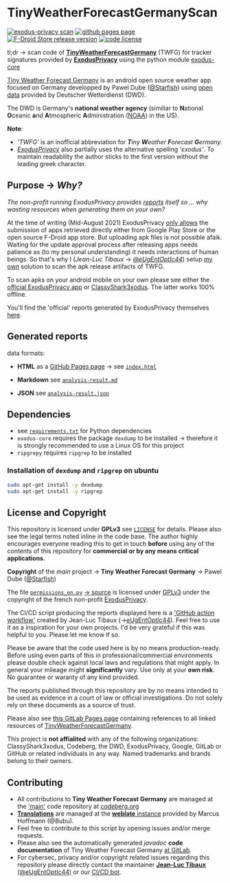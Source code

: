 # TinyWeatherForecastGermanyScan

[![exodus-privacy scan](https://img.shields.io/github/workflow/status/twfgcicdbot/TinyWeatherForecastGermanyScan/exodus-privacy%20scan?label=exodus-privacy%20scan&logo=github&style=for-the-badge)](https://github.com/twfgcicdbot/TinyWeatherForecastGermanyScan/actions/workflows/exodusscan.yml) [![github pages page](https://img.shields.io/badge/-github%20pages-green?style=for-the-badge&logo=github)](https://twfgcicdbot.github.io/TinyWeatherForecastGermanyScan/index.html) [![F-Droid Store release version](https://img.shields.io/f-droid/v/de.kaffeemitkoffein.tinyweatherforecastgermany?color=%23efbb24&logo=fdroid&style=for-the-badge)](https://f-droid.org/packages/de.kaffeemitkoffein.tinyweatherforecastgermany) [![code license](https://img.shields.io/github/license/twfgcicdbot/TinyWeatherForecastGermanyMirror?style=for-the-badge&logo=github)](https://github.com/twfgcicdbot/TinyWeatherForecastGermanyMirror/blob/master/COPYING) 

tl;dr -> scan code of [**TinyWeatherForecastGermany**](https://codeberg.org/Starfish/TinyWeatherForecastGermany) (TWFG) for tracker signatures provided by [**ExodusPrivacy**](https://exodus-privacy.eu.org/en/) using the python module [exodus-core](https://github.com/Exodus-Privacy/exodus-core/)

[Tiny Weather Forecast Germany](https://tinyweatherforecastgermanygroup.gitlab.io/index/) is an android open source weather app focused on Germany developped by Pawel Dube ([@Starfish](https://codeberg.org/Starfish)) using [open data](https://opendata.dwd.de/) provided by Deutscher Wetterdienst (DWD).

The DWD is Germany's **national weather agency** (similiar to **N**ational **O**ceanic **a**nd **A**tmospheric **A**dministration ([NOAA](https://www.noaa.gov/about-our-agency)) in the US).

**Note**:
* *'TWFG'* is an inofficial abbreviation for ***T**iny **W**eather **F**orecast **G**ermany.*
* *[ExodusPrivacy](https://github.com/Exodus-Privacy)* also partially uses the alternative spelling *'εxodus'*. To maintain readability the author sticks to the first version without the leading greek character.

## Purpose -> *Why?*

*The non-profit running ExodusPrivacy provides [reports](https://reports.exodus-privacy.eu.org/de/reports/de.kaffeemitkoffein.tinyweatherforecastgermany/latest/) itself so ... why wasting resources when generating them on your own?*

At the time of writing (Mid-August 2021) ExodusPrivacy [only allows](https://reports.exodus-privacy.eu.org/de/analysis/submit/) the submission of apps retrieved directly either from Google Play Store or the open source F-Droid app store. But uploading apk files is not possible afaik. Waiting for the update approval process after releasing apps needs patience as (to my personal understanding) it needs interactions of human beings. So that's why I (*Jean-Luc Tibaux* -> [*@eUgEntOptIc44*](https://codeberg.org/eUgEntOptIc44)) setup [my own](https://twfgcicdbot.github.io/TinyWeatherForecastGermanyScan/) solution to scan the apk release artifacts of TWFG.

To scan apks on your android mobile on your own please see either the [official ExodusPrivacy app](https://www.f-droid.org/en/packages/org.eu.exodus_privacy.exodusprivacy/) or [ClassyShark3xodus](https://bitbucket.org/oF2pks/fdroid-classyshark3xodus/src/master/ClassySharkAndroid/). The latter works 100% offline.

You'll find the 'official' reports generated by ExodusPrivacy themselves [here](https://reports.exodus-privacy.eu.org/de/reports/de.kaffeemitkoffein.tinyweatherforecastgermany/latest/).

## Generated reports

data formats:

* **HTML** as a [GitHub Pages page](https://twfgcicdbot.github.io/TinyWeatherForecastGermanyScan/) -> see [`index.html`](https://twfgcicdbot.github.io/TinyWeatherForecastGermanyScan/index.html)

* **Markdown** see [`analysis-result.md`](https://twfgcicdbot.github.io/TinyWeatherForecastGermanyScan/analysis-result.md)

* **JSON** see [`analysis-result.json`](https://twfgcicdbot.github.io/TinyWeatherForecastGermanyScan/analysis-result.json)

## Dependencies

* see [`requirements.txt`](https://raw.githubusercontent.com/twfgcicdbot/TinyWeatherForecastGermanyScan/main/requirements.txt) for Python dependencies
* `exodus-core` requires the package `dexdump` to be installed -> therefore it is strongly recommended to use a Linux OS for this project
* `ripgrepy` requires `ripgrep` to be installed

### Installation of `dexdump` and `ripgrep` on ubuntu

```bash
sudo apt-get install -y dexdump
sudo apt-get install -y ripgrep
```

## License and Copyright

This repository is licensed under **GPLv3** see [`LICENSE`](https://github.com/twfgcicdbot/TinyWeatherForecastGermanyScan/blob/bb7593cd5436a1be6495c068a3557ca4e4bf646f/LICENSE) for details. Please also see the legal terms noted inline in the code base. The author highly encourages everyone reading this to get in touch **before** using any of the contents of this repository for **commercial or by any means critical applications**.

**Copyright** of the *main* project -> **Tiny Weather Forecast Germany** -> Pawel Dube ([@Starfish](https://codeberg.org/Starfish))

The file [`permissions_en.py`](https://raw.githubusercontent.com/twfgcicdbot/TinyWeatherForecastGermanyScan/main/permissions_en.py) [-> source](https://github.com/Exodus-Privacy/exodus/blob/c365dfd9f5044f48bc5ddac794073ed664b3a82a/exodus/exodus/core/permissions_en.py) is licensed under [GPLv3](https://github.com/Exodus-Privacy/exodus/blob/v1/LICENSE) under the copyright of the french non-profit [ExodusPrivacy](https://exodus-privacy.eu.org/en/).

The CI/CD script producing the reports displayed here is a ['GitHub action workflow'](https://github.com/twfgcicdbot/TinyWeatherForecastGermanyScan/actions/workflows/exodusscan.yml) created by Jean-Luc Tibaux (->[eUgEntOptIc44](https://gitlab.com/eUgEntOptIc44)).
Feel free to use it as a inspiration for your own projects. I'd be very grateful if this was helpful to you. Please let me know if so.

Please be aware that the code used here is by no means production-ready. Before using even parts of this in professional/commercial environments please double check against local laws and regulations that might apply. In general your mileage might **significantly** vary. Use only at your **own risk**. No guarantee or waranty of any kind provided.

The reports published through this repository are by no means intended to be used as evidence in a court of law or official investigations. Do not solely rely on these documents as a source of trust.

Please also see [this GitLab Pages page](https://tinyweatherforecastgermanygroup.gitlab.io/index/) containing references to all linked resources of [TinyWeatherForecastGermany](https://tinyweatherforecastgermanygroup.gitlab.io/index/).

This project is **not affialited** with any of the following organizations: ClassyShark3xodus, Codeberg, the DWD, ExodusPrivacy, Google, GitLab or GitHub or related individuals in any way. Named trademarks and brands belong to their owners.

## Contributing

* All contributions to **Tiny Weather Forecast Germany** are managed at the ['main'](https://codeberg.org/Starfish/TinyWeatherForecastGermany) code repository at [codeberg.org](https://codeberg.org/Starfish/TinyWeatherForecastGermany)
* [**Translations**](https://weblate.bubu1.eu/engage/tiny-weather-forecast-germany/) are managed at the [**weblate** instance](https://weblate.bubu1.eu/projects/tiny-weather-forecast-germany/) provided by Marcus Hoffmann (@Bubu). 
* Feel free to contribute to this script by opening issues and/or merge requests.
* Please also see the automatically generated *javadoc* **code documentation** of Tiny Weather Forecast Germany [at GitLab](https://gitlab.com/tinyweatherforecastgermanygroup/twfg-javadoc).
* For cybersec, privacy and/or copyright related issues regarding this repository please directly contact the maintainer [**Jean-Luc Tibaux** (@eUgEntOptIc44)](https://codeberg.org/eUgEntOptIc44) or our [CI/CD bot](https://github.com/twfgcicdbot).
